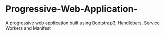# Progressive-Web-Application-

A progressive web application built using Bootstrap3, Handlebars, Service Workers and Manifest

